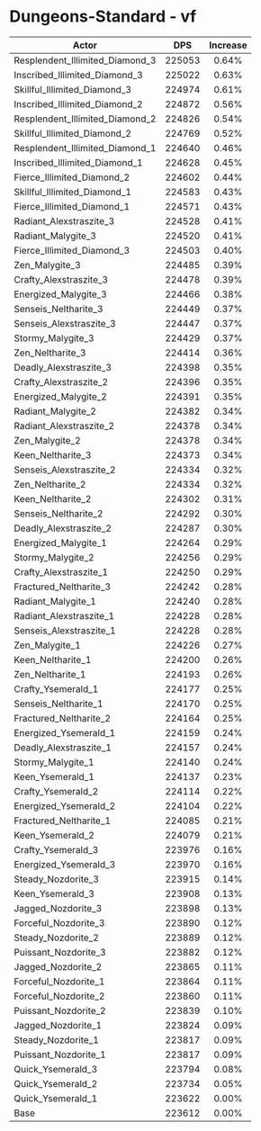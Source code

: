 # Dungeons-Standard - vf
| Actor | DPS | Increase |
|---|:---:|:---:|
|Resplendent_Illimited_Diamond_3|225053|0.64%|
|Inscribed_Illimited_Diamond_3|225022|0.63%|
|Skillful_Illimited_Diamond_3|224974|0.61%|
|Inscribed_Illimited_Diamond_2|224872|0.56%|
|Resplendent_Illimited_Diamond_2|224826|0.54%|
|Skillful_Illimited_Diamond_2|224769|0.52%|
|Resplendent_Illimited_Diamond_1|224640|0.46%|
|Inscribed_Illimited_Diamond_1|224628|0.45%|
|Fierce_Illimited_Diamond_2|224602|0.44%|
|Skillful_Illimited_Diamond_1|224583|0.43%|
|Fierce_Illimited_Diamond_1|224571|0.43%|
|Radiant_Alexstraszite_3|224528|0.41%|
|Radiant_Malygite_3|224520|0.41%|
|Fierce_Illimited_Diamond_3|224503|0.40%|
|Zen_Malygite_3|224485|0.39%|
|Crafty_Alexstraszite_3|224478|0.39%|
|Energized_Malygite_3|224466|0.38%|
|Senseis_Neltharite_3|224449|0.37%|
|Senseis_Alexstraszite_3|224447|0.37%|
|Stormy_Malygite_3|224429|0.37%|
|Zen_Neltharite_3|224414|0.36%|
|Deadly_Alexstraszite_3|224398|0.35%|
|Crafty_Alexstraszite_2|224396|0.35%|
|Energized_Malygite_2|224391|0.35%|
|Radiant_Malygite_2|224382|0.34%|
|Radiant_Alexstraszite_2|224378|0.34%|
|Zen_Malygite_2|224378|0.34%|
|Keen_Neltharite_3|224373|0.34%|
|Senseis_Alexstraszite_2|224334|0.32%|
|Zen_Neltharite_2|224334|0.32%|
|Keen_Neltharite_2|224302|0.31%|
|Senseis_Neltharite_2|224292|0.30%|
|Deadly_Alexstraszite_2|224287|0.30%|
|Energized_Malygite_1|224264|0.29%|
|Stormy_Malygite_2|224256|0.29%|
|Crafty_Alexstraszite_1|224250|0.29%|
|Fractured_Neltharite_3|224242|0.28%|
|Radiant_Malygite_1|224240|0.28%|
|Radiant_Alexstraszite_1|224228|0.28%|
|Senseis_Alexstraszite_1|224228|0.28%|
|Zen_Malygite_1|224226|0.27%|
|Keen_Neltharite_1|224200|0.26%|
|Zen_Neltharite_1|224193|0.26%|
|Crafty_Ysemerald_1|224177|0.25%|
|Senseis_Neltharite_1|224170|0.25%|
|Fractured_Neltharite_2|224164|0.25%|
|Energized_Ysemerald_1|224159|0.24%|
|Deadly_Alexstraszite_1|224157|0.24%|
|Stormy_Malygite_1|224140|0.24%|
|Keen_Ysemerald_1|224137|0.23%|
|Crafty_Ysemerald_2|224114|0.22%|
|Energized_Ysemerald_2|224104|0.22%|
|Fractured_Neltharite_1|224085|0.21%|
|Keen_Ysemerald_2|224079|0.21%|
|Crafty_Ysemerald_3|223976|0.16%|
|Energized_Ysemerald_3|223970|0.16%|
|Steady_Nozdorite_3|223915|0.14%|
|Keen_Ysemerald_3|223908|0.13%|
|Jagged_Nozdorite_3|223898|0.13%|
|Forceful_Nozdorite_3|223890|0.12%|
|Steady_Nozdorite_2|223889|0.12%|
|Puissant_Nozdorite_3|223882|0.12%|
|Jagged_Nozdorite_2|223865|0.11%|
|Forceful_Nozdorite_1|223864|0.11%|
|Forceful_Nozdorite_2|223860|0.11%|
|Puissant_Nozdorite_2|223839|0.10%|
|Jagged_Nozdorite_1|223824|0.09%|
|Steady_Nozdorite_1|223817|0.09%|
|Puissant_Nozdorite_1|223817|0.09%|
|Quick_Ysemerald_3|223794|0.08%|
|Quick_Ysemerald_2|223734|0.05%|
|Quick_Ysemerald_1|223622|0.00%|
|Base|223612|0.00%|
